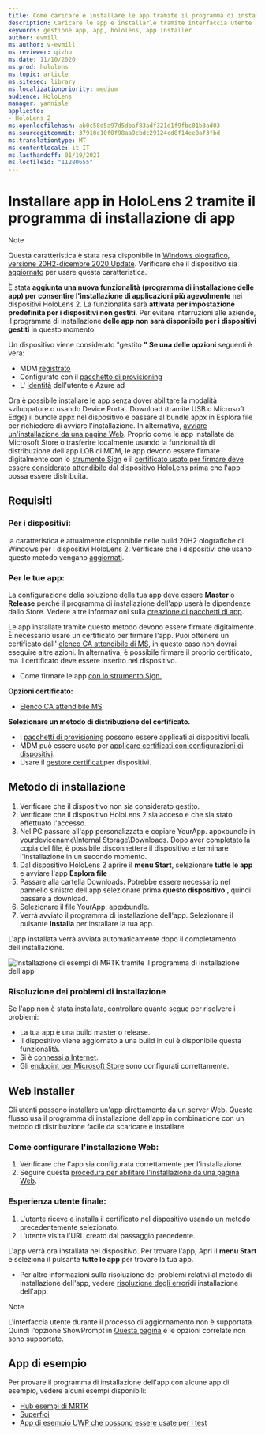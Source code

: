 ```yaml
---
title: Come caricare e installare le app tramite il programma di installazione di HoloLens 2 app
description: Caricare le app e installarle tramite interfaccia utente
keywords: gestione app, app, hololens, app Installer
author: evmill
ms.author: v-evmill
ms.reviewer: qizho
ms.date: 11/10/2020
ms.prod: hololens
ms.topic: article
ms.sitesec: library
ms.localizationpriority: medium
audience: HoloLens
manager: yannisle
appliesto:
- HoloLens 2
ms.openlocfilehash: ab0c58d5a97d5dbaf83adf321d1f9fbc01b3ad03
ms.sourcegitcommit: 37910c10f0f98aa9cbdc29124cd8f14ee0af3fbd
ms.translationtype: MT
ms.contentlocale: it-IT
ms.lasthandoff: 01/19/2021
ms.locfileid: "11280655"
---
```

# Installare app in HoloLens 2 tramite il programma di installazione di app

> [!NOTE]
> Questa caratteristica è stata resa disponibile in [Windows olografico, versione 20H2-dicembre 2020 Update](hololens-release-notes.md). Verificare che il dispositivo sia [aggiornato](hololens-update-hololens.md) per usare questa caratteristica.

È stata **aggiunta una nuova funzionalità (programma di installazione delle app) per consentire l'installazione di applicazioni più agevolmente** nei dispositivi HoloLens 2. La funzionalità sarà **attivata per impostazione predefinita per i dispositivi non gestiti**. Per evitare interruzioni alle aziende, il programma di installazione **delle app non sarà disponibile per i dispositivi gestiti** in questo momento.  

Un dispositivo viene considerato "gestito **" Se una delle opzioni** seguenti è vera:

- MDM [registrato](hololens-enroll-mdm.md)
- Configurato con il [pacchetto di provisioning](hololens-provisioning.md)
- L' [identità](hololens-identity.md) dell'utente è Azure ad

Ora è possibile installare le app senza dover abilitare la modalità sviluppatore o usando Device Portal.  Download (tramite USB o Microsoft Edge) il bundle appx nel dispositivo e passare al bundle appx in Esplora file per richiedere di avviare l'installazione.  In alternativa, [avviare un'installazione da una pagina Web](https://docs.microsoft.com/windows/msix/app-installer/installing-windows10-apps-web).  Proprio come le app installate da Microsoft Store o trasferire localmente usando la funzionalità di distribuzione dell'app LOB di MDM, le app devono essere firmate digitalmente con lo [strumento Sign](https://docs.microsoft.com/windows/win32/appxpkg/how-to-sign-a-package-using-signtool) e il [certificato usato per firmare deve essere considerato attendibile](https://docs.microsoft.com/windows/win32/appxpkg/how-to-sign-a-package-using-signtool#security-considerations) dal dispositivo HoloLens prima che l'app possa essere distribuita.

## Requisiti

### Per i dispositivi:

 la caratteristica è attualmente disponibile nelle build 20H2 olografiche di Windows per i dispositivi HoloLens 2. Verificare che i dispositivi che usano questo metodo vengano [aggiornati](hololens-update-hololens.md).

### Per le tue app: 
La configurazione della soluzione della tua app deve essere **Master** o **Release** perché il programma di installazione dell'app userà le dipendenze dallo Store. Vedere altre informazioni sulla [creazione di pacchetti di app](https://docs.microsoft.com/windows/msix/app-installer/create-appinstallerfile-vs).

Le app installate tramite questo metodo devono essere firmate digitalmente. È necessario usare un certificato per firmare l'app. Puoi ottenere un certificato dall' [elenco CA attendibile di MS](https://ccadb-public.secure.force.com/microsoft/IncludedCACertificateReportForMSFT), in questo caso non dovrai eseguire altre azioni. In alternativa, è possibile firmare il proprio certificato, ma il certificato deve essere inserito nel dispositivo.

- Come firmare le app [con lo strumento Sign.](https://docs.microsoft.com/windows/win32/appxpkg/how-to-sign-a-package-using-signtool)

**Opzioni certificato:**

- [Elenco CA attendibile MS](https://ccadb-public.secure.force.com/microsoft/IncludedCACertificateReportForMSFT)

**Selezionare un metodo di distribuzione del certificato.**

- I [pacchetti di provisioning](hololens-provisioning.md) possono essere applicati ai dispositivi locali.
- MDM può essere usato per [applicare certificati con configurazioni di dispositivi](https://docs.microsoft.com/mem/intune/protect/certificates-configure).
- Usare il [gestore certificati](certificate-manager.md)per dispositivi.

## Metodo di installazione

1. Verificare che il dispositivo non sia considerato gestito.
1. Verificare che il dispositivo HoloLens 2 sia acceso e che sia stato effettuato l'accesso.
1. Nel PC passare all'app personalizzata e copiare YourApp. appxbundle in yourdevicename\Internal Storage\Downloads.
    Dopo aver completato la copia del file, è possibile disconnettere il dispositivo e terminare l'installazione in un secondo momento.
1. Dal dispositivo HoloLens 2 aprire il **menu Start**, selezionare **tutte le app** e avviare l'app **Esplora file** .
1. Passare alla cartella Downloads. Potrebbe essere necessario nel pannello sinistro dell'app selezionare prima **questo dispositivo** , quindi passare a download.
1. Selezionare il file YourApp. appxbundle.
1. Verrà avviato il programma di installazione dell'app. Selezionare il pulsante **Installa** per installare la tua app.

L'app installata verrà avviata automaticamente dopo il completamento dell'installazione.

![Installazione di esempi di MRTK tramite il programma di installazione dell'app](images/hololens-app-installer-picture.jpg)

### Risoluzione dei problemi di installazione

Se l'app non è stata installata, controllare quanto segue per risolvere i problemi:

- La tua app è una build master o release.
- Il dispositivo viene aggiornato a una build in cui è disponibile questa funzionalità.
- Si è [connessi a Internet](hololens-network.md).
- Gli [endpoint per Microsoft Store](hololens-offline.md) sono configurati correttamente.  

## Web Installer

Gli utenti possono installare un'app direttamente da un server Web. Questo flusso usa il programma di installazione dell'app in combinazione con un metodo di distribuzione facile da scaricare e installare.

### Come configurare l'installazione Web:

1. Verificare che l'app sia configurata correttamente per l'installazione.
1. Seguire questa [procedura per abilitare l'installazione da una pagina Web](https://docs.microsoft.com/windows/msix/app-installer/installing-windows10-apps-web#how-to-enable-this-on-a-webpage).

### Esperienza utente finale:

1. L'utente riceve e installa il certificato nel dispositivo usando un metodo precedentemente selezionato.
1. L'utente visita l'URL creato dal passaggio precedente.

L'app verrà ora installata nel dispositivo. Per trovare l'app, Apri il **menu Start** e seleziona il pulsante **tutte le app** per trovare la tua app.

- Per altre informazioni sulla risoluzione dei problemi relativi al metodo di installazione dell'app, vedere [risoluzione degli errori](https://docs.microsoft.com/windows/msix/app-installer/troubleshoot-appinstaller-issues)di installazione dell'app.

> [!NOTE]
> L'interfaccia utente durante il processo di aggiornamento non è supportata. Quindi l'opzione ShowPrompt in [Questa pagina](https://docs.microsoft.com/windows/msix/app-installer/update-settings) e le opzioni correlate non sono supportate.

## App di esempio

Per provare il programma di installazione dell'app con alcune app di esempio, vedere alcuni esempi disponibili:

- [Hub esempi di MRTK](https://microsoft.github.io/MixedRealityToolkit-Unity/Documentation/README_ExampleHub.html)
- [Superfici](https://docs.microsoft.com/windows/mixed-reality/develop/unity/sampleapp-surfaces)
- [App di esempio UWP che possono essere usate per i test](https://github.com/microsoft/Windows-universal-samples/tree/master/Samples)
